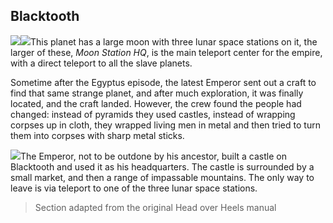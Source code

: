 ## Blacktooth

![](texture-blacktooth_wall_armour_left?bg-pureBlack)![](texture-blacktooth_wall_shield_away?bg-pureBlack&float-right)This planet has a large moon with three lunar space stations on it, the larger
of these, *Moon Station HQ*, is the main teleport center for the empire, with a
direct teleport to all the slave planets.

Sometime after the Egyptus episode,
the latest Emperor sent out a craft to find that same strange planet, and after
much exploration, it was finally located, and the craft landed. However, the
crew found the people had changed: instead of pyramids they used castles,
instead of wrapping corpses up in cloth, they wrapped living men in metal and
then tried to turn them into corpses with sharp metal sticks.

![](texture-teleporter)The Emperor, not to be outdone by his ancestor, built a castle on Blacktooth and
used it as his headquarters. The castle is surrounded by a small market, and
then a range of impassable mountains. The only way to leave is via teleport to
one of the three lunar space stations.

> Section adapted from the original Head over Heels manual